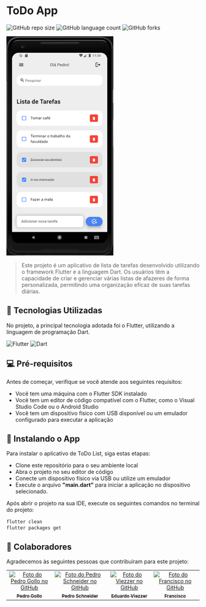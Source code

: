 # ToDo App

![GitHub repo size](https://img.shields.io/github/repo-size/pbgollo/trabalho_mobile_1?style=for-the-badge)
![GitHub language count](https://img.shields.io/github/languages/count/pbgollo/trabalho_mobile_1?style=for-the-badge)
![GitHub forks](https://img.shields.io/github/forks/pbgollo/trabalho_mobile_1?style=for-the-badge)

<img src="assets/images/todo.png" alt="Exemplo imagem">

> Este projeto é um aplicativo de lista de tarefas desenvolvido utilizando o framework Flutter e a linguagem Dart. Os usuários têm a capacidade de criar e gerenciar várias listas de afazeres de forma personalizada, permitindo uma organização eficaz de suas tarefas diárias.
## 🔧 Tecnologias Utilizadas

No projeto, a principal tecnologia adotada foi o Flutter, utilizando a linguagem de programação Dart.

![Flutter](https://img.shields.io/badge/Flutter-%2302569B.svg?style=for-the-badge&logo=Flutter&logoColor=white)
![Dart](https://img.shields.io/badge/dart-%230175C2.svg?style=for-the-badge&logo=dart&logoColor=white)

## 💻 Pré-requisitos

Antes de começar, verifique se você atende aos seguintes requisitos:

- Você tem uma máquina com o Flutter SDK instalado
- Você tem um editor de código compatível com o Flutter, como o Visual Studio Code ou o Android Studio
- Você tem um dispositivo físico com USB disponível ou um emulador configurado para executar a aplicação

## 🚀 Instalando o App
Para instalar o aplicativo de ToDo List, siga estas etapas:

- Clone este repositório para o seu ambiente local
- Abra o projeto no seu editor de código
- Conecte um dispositivo físico via USB ou utilize um emulador
- Execute o arquivo **"main.dart"** para iniciar a aplicação no dispositivo selecionado.

Após abrir o projeto na sua IDE, execute os seguintes comandos no terminal do projeto:
```
flutter clean
flutter packages get
```

## 🤝 Colaboradores

Agradecemos às seguintes pessoas que contribuíram para este projeto:

<table>
  <tr>
    <td align="center">
      <a href="https://github.com/pbgollo" title="Perfil do Pedro Gollo no GitHub">
        <img src="https://avatars.githubusercontent.com/u/130512644" width="100px;" alt="Foto do Pedro Gollo no GitHub"/><br>
        <sub>
          <b>Pedro Gollo</b>
        </sub>
      </a>
    </td>
    <td align="center">
      <a href="https://github.com//pedrin-pedrada" title="Perfil do Pedro Schneider no GitHub">
        <img src="https://avatars.githubusercontent.com/u/53955622?v=4" width="100px;" alt="Foto do Pedro Schneider no GitHub"/><br>
        <sub>
          <b>Pedro Schneider</b>
        </sub>
      </a>
    </td>
    <td align="center">
      <a href="https://github.com/viezzer" title="Perfil do Eduardo Viezzer no GitHub">
        <img src="https://avatars.githubusercontent.com/u/33733608?v=4" width="100px;" alt="Foto do Viezzer no GitHub"/><br>
        <sub>
          <b>Eduardo Viezzer</b>
        </sub>
      </a>
    </td>
    <td align="center">
      <a href="https://github.com/surviveed" title="Perfil do Francisco no GitHub">
        <img src="https://avatars.githubusercontent.com/u/107439229?v=4" width="100px;" alt="Foto do Francisco no GitHub"/><br>
        <sub>
          <b>Francisco</b>
        </sub>
      </a>
    </td>
  </tr>
</table>
